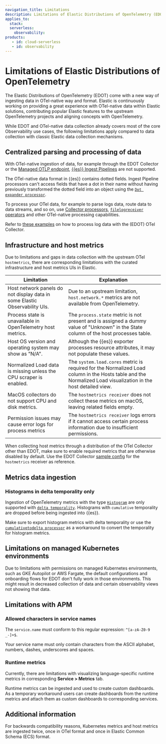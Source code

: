 ```yaml
---
navigation_title: Limitations
description: Limitations of Elastic Distributions of OpenTelemetry (EDOT) compared to classic Elastic data collection mechanisms.
applies_to:
  stack:
  serverless:
    observability:
products:
   - id: cloud-serverless
   - id: observability
---
```


# Limitations of Elastic Distributions of OpenTelemetry

The Elastic Distributions of OpenTelemetry (EDOT) come with a new way of ingesting data in OTel-native way and format. Elastic is continuously working on providing a great experience with OTel-native data within Elastic solutions, contributing popular Elastic features to the upstream OpenTelemetry projects and aligning concepts with OpenTelemetry.

While EDOT and OTel-native data collection already covers most of the core Observability use cases, the following limitations apply compared to data collection with classic Elastic data collection mechanisms.

## Centralized parsing and processing of data

With OTel-native ingestion of data, for example through the EDOT Collector or the [Managed OTLP endpoint](../motlp.md), [{{es}} Ingest Pipelines](docs-content://manage-data/ingest/transform-enrich/ingest-pipelines.md) are not supported.

The OTel-native data format in {{es}} contains dotted fields. Ingest Pipeline processors can't access fields that have a dot in their name without having previously transformed the dotted field into an object using the [`Dot expander processor`](elasticsearch://reference/enrich-processor/dot-expand-processor.md).

To process your OTel data, for example to parse logs data, route data to data streams, and so on, use [Collector processors](https://opentelemetry.io/docs/collector/configuration/#processors), [`filelogreceiver` operators](https://github.com/open-telemetry/opentelemetry-collector-contrib/blob/main/pkg/stanza/docs/operators/README.md#what-operators-are-available) and other OTel-native processing capabilities.

Refer to [these examples](../edot-collector/config/configure-logs-collection.md) on how to process log data with the (EDOT) OTel Collector.

## Infrastructure and host metrics

Due to limitations and gaps in data collection with the upstream OTel `hostmetrics`, there are corresponding limitations with the curated infrastructure and host metrics UIs in Elastic.

| Limitation                                      | Explanation                                                                                                                                                                                                                     |
|------------------------------------------------|---------------------------------------------------------------------------------------------------------------------------------------------------------------------------------------------------------------------------------|
| Host network panels do not display data in some Elastic Observability UIs. | Due to an upstream limitation, `host.network.*` metrics are not available from OpenTelemetry.                                                                                                                                   |
| Process state is unavailable in OpenTelemetry host metrics. | The `process.state` metric is not present and is assigned a dummy value of "Unknown" in the State column of the host processes table.                                                                                           |
| Host OS version and operating system may show as "N/A". | Although the {{es}} exporter processes resource attributes, it may not populate these values.                                                                                                                            |
| Normalized Load data is missing unless the CPU scraper is enabled. | The `system.load.cores` metric is required for the Normalized Load column in the Hosts table and the Normalized Load visualization in the host detailed view.                                                                    |
| MacOS collectors do not support CPU and disk metrics. | The `hostmetrics receiver` does not collect these metrics on macOS, leaving related fields empty.                    |
| Permission issues may cause error logs for process metrics | The `hostmetrics receiver` logs errors if it cannot access certain process information due to insufficient permissions. |

When collecting host metrics through a distribution of the OTel Collector other than EDOT, make sure to enable required metrics that are otherwise disabled by default. Use the EDOT Collector [sample config](https://github.com/elastic/elastic-agent/blob/main/internal/pkg/otel/samples/linux/logs_metrics_traces.yml) for the `hostmetrics` receiver as reference.

## Metrics data ingestion

### Histograms in delta temporality only

Ingestion of OpenTelemetry metrics with the type [`Histogram`](https://opentelemetry.io/docs/specs/otel/metrics/data-model/#histogram) are only supported with [`delta temporality`](https://opentelemetry.io/docs/specs/otel/metrics/data-model/#temporality). Histograms with `cumulative` temporality are dropped before being ingested into {{es}}.

Make sure to export histogram metrics with delta temporality or use the [`cumulativetodelta processor`](https://github.com/open-telemetry/opentelemetry-collector-contrib/tree/main/processor/cumulativetodeltaprocessor) as a workaround to convert the temporality for histogram metrics.

## Limitations on managed Kubernetes environments

Due to limitations with permissions on managed Kubernetes environments, such as GKE Autopilot or AWS Fargate, the default configurations and onboarding flows for EDOT don't fully work in those environments. This might result in decreased collection of data and certain observability views not showing that data.

## Limitations with APM

### Allowed characters in service names

The `service.name` must conform to this regular expression: `^[a-zA-Z0-9 _-]+$`. 

Your service name must only contain characters from the ASCII alphabet, numbers, dashes, underscores and spaces.

### Runtime metrics

Currently, there are limitations with visualizing language-specific runtime metrics in corresponding **Service > Metrics** tab.

Runtime metrics can be ingested and used to create custom dashboards. As a temporary workaround users can create dashboards from the runtime metrics and attach them as custom dashboards to corresponding services.

## Additional information

For backwards compatibility reasons, Kubernetes metrics and host metrics are ingested twice, once in OTel format and once in Elastic Common Schema (ECS) format.
